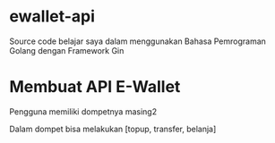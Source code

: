 # ewallet-api

Source code belajar saya dalam menggunakan Bahasa Pemrograman Golang dengan Framework Gin

# Membuat API E-Wallet

Pengguna memiliki dompetnya masing2

Dalam dompet bisa melakukan [topup, transfer, belanja]
